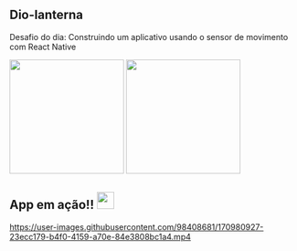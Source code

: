 ## Dio-lanterna


Desafio do dia: Construindo um aplicativo usando o sensor de movimento com React Native



<span align="center">

<img src="https://user-images.githubusercontent.com/98408681/170874133-90971238-769c-4d3f-ba3b-98c72ce37157.jpg" width="200px"> 
<img src="https://user-images.githubusercontent.com/98408681/170874617-24c77b14-1de7-406f-9283-88ffd8a2e8d5.jpg" width="200px"> 

</span>




## App em ação!! <img src="https://raw.githubusercontent.com/iampavangandhi/iampavangandhi/master/gifs/Hi.gif" width="30px"> 


https://user-images.githubusercontent.com/98408681/170980927-23ecc179-b4f0-4159-a70e-84e3808bc1a4.mp4
  


